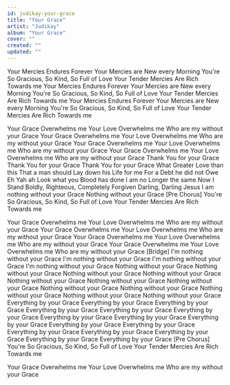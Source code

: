 ```yaml
---
id: judikay-your-grace
title: "Your Grace"
artist: "Judikay"
album: "Your Grace"
cover: ""
created: ""
updated: ""
---
```


Your Mercies Endures Forever
Your Mercies are New every Morning
You're So Gracious, So Kind,
So Full of Love
Your Tender Mercies
Are Rich Towards me
Your Mercies Endures Forever
Your Mercies are New every Morning
You're So Gracious, So Kind,
So Full of Love
Your Tender Mercies
Are Rich Towards me
Your Mercies Endures Forever
Your Mercies are New every Morning
You're So Gracious, So Kind,
So Full of Love
Your Tender Mercies
Are Rich Towards me

Your Grace Overwhelms me
Your Love Overwhelms me
Who are my without your Grace
Your Grace Overwhelms me
Your Love Overwhelms me
Who are my without your Grace
Your Grace Overwhelms me
Your Love Overwhelms me
Who are my without your Grace
Your Grace Overwhelms me
Your Love Overwhelms me
Who are my without your Grace
Thank You for your Grace
Thank You for your Grace
Thank You for your Grace
What Greater Love than this
That a man should
Lay down his Life for me
For a Debt he did not Owe
Eh Yah ah
Look what you Blood has done
I am no Longer the same
Now I Stand Boldly, Righteous,
Completely Forgiven
Darling, Darling Jesus
I am nothing without your Grace
Nothing without your Grace
[Pre  Chorus]
You're So Gracious, So Kind,
So Full of Love
Your Tender Mercies
Are Rich Towards me

Your Grace Overwhelms me
Your Love Overwhelms me
Who are my without your Grace
Your Grace Overwhelms me
Your Love Overwhelms me
Who are my without your Grace
Your Grace Overwhelms me
Your Love Overwhelms me
Who are my without your Grace
Your Grace Overwhelms me
Your Love Overwhelms me
Who are my without your Grace
[Bridge]
I'm nothing without your Grace
I'm nothing without your Grace
I'm nothing without your Grace
I'm nothing without your Grace
Nothing without your Grace
Nothing without your Grace
Nothing without your Grace
Nothing without your Grace
Nothing without your Grace
Nothing without your Grace
Nothing without your Grace
Nothing without your Grace
Nothing without your Grace
Nothing without your Grace
Nothing without your Grace
Nothing without your Grace
Everything by your Grace
Everything by your Grace
Everything by your Grace
Everything by your Grace
Everything by your Grace
Everything by your Grace
Everything by your Grace
Everything by your Grace
Everything by your Grace
Everything by your Grace
Everything by your Grace
Everything by your Grace
Everything by your Grace
Everything by your Grace
Everything by your Grace
Everything by your Grace
[Pre  Chorus]
You're So Gracious, So Kind,
So Full of Love
Your Tender Mercies
Are Rich Towards me

Your Grace Overwhelms me
Your Love Overwhelms me
Who are my without your Grace